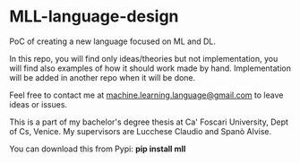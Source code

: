 # MLL-language-design

PoC of creating a new language focused on ML and DL.

In this repo, you will find only ideas/theories but not implementation, you will find also examples of how it should work made by hand. Implementation will be added in another repo when it will be done.

Feel free to contact me at machine.learning.language@gmail.com to leave ideas or issues.

This is a part of my bachelor's degree thesis at Ca' Foscari University, Dept of Cs, Venice.
My supervisors are Lucchese Claudio and Spanò Alvise.

You can download this from Pypi:
**pip install mll**
